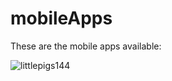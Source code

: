 # mobileApps
These are the mobile apps available:

![littlepigs144](https://user-images.githubusercontent.com/36864962/45132334-86b74500-b15e-11e8-83a1-99e2e152063f.png)
